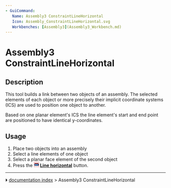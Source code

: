 ```yaml
---
- GuiCommand:
   Name: Assembly3 ConstraintLineHorizontal
   Icon: Assembly_ConstraintLineHorizontal.svg
   Workbenches: [Assembly3](Assembly3_Workbench.md)
---
```


# Assembly3 ConstraintLineHorizontal

## Description

This tool builds a link between two objects of an assembly. The selected elements of each object or more precisely their implicit coordinate systems (ICS) are used to position one object to another.

Based on one planar element\'s ICS the line element\'s start and end point are positioned to have identical y-coordinates.

## Usage

1.  Place two objects into an assembly
2.  Select a line elements of one object
3.  Select a planar face element of the second object
4.  Press the **<img src="images/Assembly_ConstraintLineHorizontal.svg" width=16px> [Line horizontal](Assembly3_ConstraintLineHorizontal.md)** button.



---
⏵ [documentation index](../README.md) > Assembly3 ConstraintLineHorizontal
